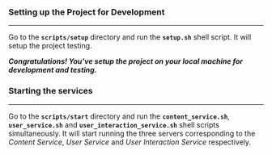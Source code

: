 ### Setting up the Project for Development
***

Go to the **`scripts/setup`** directory and run the **`setup.sh`** shell script. It will setup the project testing.

***Congratulations! You've setup the project on your local machine for development and testing.***

### Starting the services
***

Go to the **`scripts/start`** directory and run the **`content_service.sh`**, **`user_service.sh`** and **`user_interaction_service.sh`** shell scripts simultaneously. It will start running the three servers corresponding to the *Content Service*, *User Service* and *User Interaction Service* respectively.